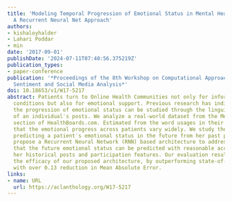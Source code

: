 ```yaml
---
title: 'Modeling Temporal Progression of Emotional Status in Mental Health Forum:
  A Recurrent Neural Net Approach'
authors:
- kishaloyhalder
- Lahari Poddar
- min
date: '2017-09-01'
publishDate: '2024-07-11T07:40:56.375219Z'
publication_types:
- paper-conference
publication: '*Proceedings of the 8th Workshop on Computational Approaches to Subjectivity,
  Sentiment and Social Media Analysis*'
doi: 10.18653/v1/W17-5217
abstract: Patients turn to Online Health Communities not only for information on specific
  conditions but also for emotional support. Previous research has indicated that
  the progression of emotional status can be studied through the linguistic patterns
  of an individual′s posts. We analyze a real-world dataset from the Mental Health
  section of HealthBoards.com. Estimated from the word usages in their posts, we find
  that the emotional progress across patients vary widely. We study the problem of
  predicting a patient′s emotional status in the future from her past posts and we
  propose a Recurrent Neural Network (RNN) based architecture to address it. We find
  that the future emotional status can be predicted with reasonable accuracy given
  her historical posts and participation features. Our evaluation results demonstrate
  the efficacy of our proposed architecture, by outperforming state-of-the-art approaches
  with over 0.13 reduction in Mean Absolute Error.
links:
- name: URL
  url: https://aclanthology.org/W17-5217
---
```

